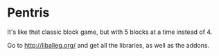 # Pentris
It's like that classic block game, but with 5 blocks at a time instead of 4.

Go to http://liballeg.org/ and get all the libraries, as well as the addons.
